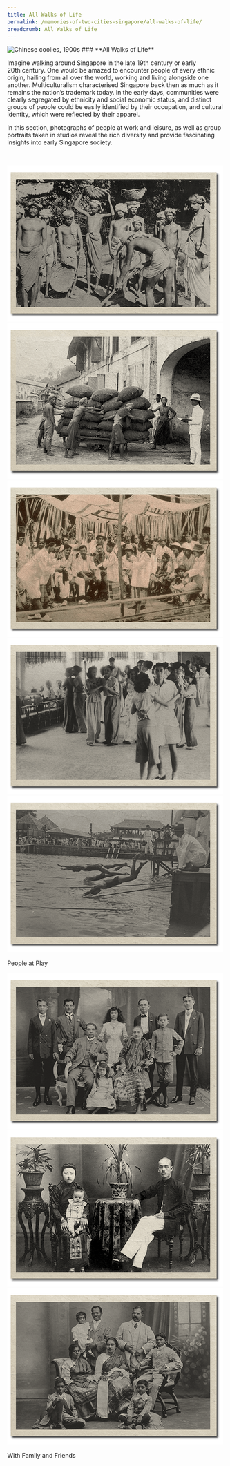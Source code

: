 ```yaml
---
title: All Walks of Life
permalink: /memories-of-two-cities-singapore/all-walks-of-life/
breadcrumb: All Walks of Life
---
```

<img alt="Chinese coolies, 1900s" src="/images/all-walks-of-life/all-walks-of-life-banner_400w.jpg" width="1000" height="461" sizes="(max-width: 400px) 40vw, 100vw" srcset="/images/all-walks-of-life/all-walks-of-life-banner_400w.jpg 400w, /images/all-walks-of-life/all-walks-of-life-banner_1000w.jpg 1000w">
### **All Walks of Life**

Imagine walking around Singapore in the late 19th&nbsp;century or early 20th&nbsp;century. One would be amazed to encounter people of every ethnic origin, hailing from all over the world, working and living alongside one another. Multiculturalism characterised Singapore back then as much as it remains the nation’s trademark today. In the early days, communities were clearly segregated by ethnicity and social economic status, and distinct groups of people could be easily identified by their occupation, and cultural identity, which were reflected by their apparel.

In this section, photographs of people at work and leisure, as well as group portraits taken in studios reveal the rich diversity and provide fascinating insights into early Singapore society.

<p>&nbsp;</p>

<div class="category-stacked-area">
  
<div class="photo-stacked-wrap">
  <div class="photos">
    <img alt="Tamil coolies, 1880s" width="500" height="362" src="/images/all-walks-of-life/work-photo-stack-1.png" class="photo-lv-1">
    <img href="/memories-of-two-cities-singapore/all-walks-of-life/people-at-work" alt="Chinese coolies, 1900s>
    <img class=" width="500" height="362" src="/images/all-walks-of-life/work-photo-stack-2.png" class="photo-lv-2">
</div> 
  
<div class="photo-stacked-wrap">
  <div class="photos">
    <img src="/images/all-walks-of-life/play-photo-stack-1.png" class="photo-lv-1">
    <img src="/images/all-walks-of-life/play-photo-stack-2.png" class="photo-lv-2">
    <img src="/images/all-walks-of-life/play-photo-stack-3.png" class="photo-lv-3">
  </div>
  <p>People at Play</p>
  <a href="/memories-of-two-cities-singapore/all-walks-of-life/people-at-play/" class="cover"></a>
</div>

</div>

<div class="category-stacked-area">
  
<div class="photo-stacked-wrap">
  <div class="photos">
    <img src="/images/all-walks-of-life/family-photo-stack-1.png" class="photo-lv-1">
    <img src="/images/all-walks-of-life/family-photo-stack-2.png" class="photo-lv-2">
    <img src="/images/all-walks-of-life/family-photo-stack-3.png" class="photo-lv-3">
  </div>
  <p>With Family and Friends</p>
  <a href="/memories-of-two-cities-singapore/all-walks-of-life/with-family-and-friends/" class="cover"></a>
</div> 

</div></div>